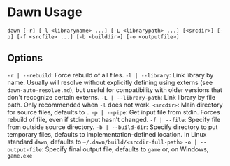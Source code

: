 # Dawn Usage

    dawn [-r] [-l <libraryname> ...] [-L <librarypath> ...] [<srcdir>] [-p] [-f <srcfile> ...] [-b <builddir>] [-o <outputfile>]

## Options

`-r | --rebuild`: Force rebuild of all files.
`-l | --library`: Link library by name. Usually will resolve without explicitly defining using externs (see `dawn-auto-resolve.md`), but useful for compatibility with older versions that don't recognize certain externs.
`-L | --library-path`: Link library by file path. Only recommended when `-l` does not work.
`<srcdir>`: Main directory for source files, defaults to `.`
`-p | --pipe`: Get input file from stdin. Forces rebuild of file, even if stdin input hasn't changed.
`-f | --file`: Specify file from outside source directory.
`-b | --build-dir`: Specify directory to put temporary files, defaults to implementation-defined location. In Linux standard `dawn`, defaults to `~/.dawn/build/<srcdir-full-path>`
`-o | --output-file`: Specify final output file, defaults to `game` or, on Windows, `game.exe`
